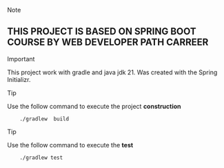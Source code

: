 > [!NOTE]
##  THIS PROJECT IS BASED ON SPRING BOOT COURSE BY WEB DEVELOPER PATH CARREER ##

> [!IMPORTANT]
This project work with gradle and java jdk 21. Was created with the Spring Initializr.


> [!TIP]
Use the follow command to execute the project **construction**
```
    ./gradlew  build
```

> [!TIP]
Use the follow command to execute the **test**
```
    ./gradlew test
```